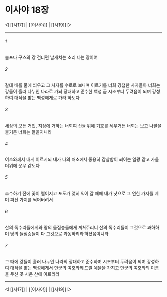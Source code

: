 ﻿# 이사야 18장

◁ [[사17]] | [[이사야]] | [[사19]] ▷
***

###### 1
슬프다 구스의 강 건너편 날개치는 소리 나는 땅이여

###### 2
갈대 배를 물에 띄우고 그 사자를 수로로 보내며 이르기를 너희 경첩한 사자들아 너희는 강들이 흘러 나누인 나라로 가되 장대하고 준수한 백성 곧 시초부터 두려움이 되며 강성하여 대적을 밟는 백성에게로 가라 하도다

###### 3
세상의 모든 거민, 지상에 거하는 너희여 산들 위에 기호를 세우거든 너희는 보고 나팔을 불거든 너희는 들을지니라

###### 4
여호와께서 내게 이르시되 내가 나의 처소에서 종용히 감찰함이 쬐이는 일광 같고 가을 더위에 운무 같도다

###### 5
추수하기 전에 꽃이 떨어지고 포도가 맺혀 익어 갈 때에 내가 낫으로 그 연한 가지를 베며 퍼진 가지를 찍어버려서

###### 6
산의 독수리들에게와 땅의 들짐승들에게 끼쳐주리니 산의 독수리들이 그것으로 과하하며 땅의 들짐승들이 다 그것으로 과동하리라 하셨음이니라

###### 7
그 때에 강들이 흘러 나누인 나라의 장대하고 준수하며 시초부터 두려움이 되며 강성하여 대적을 밟는 백성에게서 만군의 여호와께 드릴 예물을 가지고 만군의 여호와의 이름을 두신 곳 시온 산에 이르리라

***
◁ [[사17]] | [[이사야]] | [[사19]] ▷